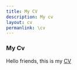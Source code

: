 ```yaml
---
title: My CV
description: My cv
layout: cv
permanlink: \cv
---
```



###  My Cv 
Hello friends, this is my [CV](https://omerturanbayrakli.com/assets/academic_cv_ok.pdf)
